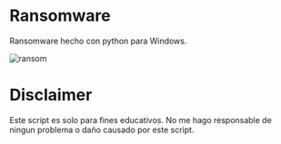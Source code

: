 # Ransomware
Ransomware hecho con python para Windows.


![ransom](https://user-images.githubusercontent.com/75817113/125125869-c611f700-e0e9-11eb-8d30-bb24bdac50f9.png)

# Disclaimer
Este script es solo para fines educativos. No me hago responsable de ningun problema o daño causado por este script.
